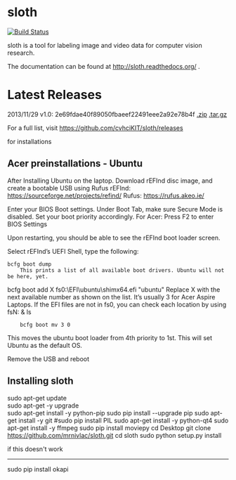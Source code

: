 sloth
=====

[![Build Status](https://travis-ci.org/cvhciKIT/sloth.svg)](https://travis-ci.org/cvhciKIT/sloth)

sloth is a tool for labeling image and video data for computer vision research.

The documentation can be found at http://sloth.readthedocs.org/ .

Latest Releases
===============

2013/11/29 v1.0: 2e69fdae40f89050fbaeef22491eee2a92e78b4f [.zip](https://github.com/cvhciKIT/sloth/archive/v1.0.zip) [.tar.gz](https://github.com/cvhciKIT/sloth/archive/v1.0.tar.gz)

For a full list, visit https://github.com/cvhciKIT/sloth/releases




for installations

Acer preinstallations - Ubuntu
------------------------------

After Installing Ubuntu on the laptop. Download rEFInd disc image, and create a bootable USB using Rufus
rEFInd: https://sourceforge.net/projects/refind/ 
Rufus: https://rufus.akeo.ie/ 

Enter your BIOS Boot settings. Under Boot Tab, make sure Secure Mode is disabled. Set your boot priority accordingly.
For Acer: Press F2 to enter BIOS Settings 

Upon restarting, you should be able to see the rEFInd boot loader screen.



Select rEFInd’s UEFI Shell, type the following:

	bcfg boot dump
		This prints a list of all available boot drivers. Ubuntu will not be here, yet.

bcfg boot add X fs0:\EFI\ubuntu\shimx64.efi "ubuntu"
Replace X with the next available number as shown on the list. It’s usually 3 for Acer Aspire Laptops.
If the EFI files are not in fs0, you can check each location by using fsN: & ls 

		bcfg boot mv 3 0
This moves the ubuntu boot loader from 4th priority to 1st. This will set Ubuntu as the default OS.

Remove the USB and reboot


Installing sloth
-------------------

sudo apt-get update <br>
sudo apt-get -y upgrade <br>
sudo apt-get install -y python-pip
sudo pip install --upgrade pip
sudo apt-get install -y git
#sudo pip install PIL
sudo apt-get install -y python-qt4
sudo apt-get install -y ffmpeg
sudo pip install moviepy
cd Desktop
git clone https://github.com/mrnivlac/sloth.git
cd sloth
sudo python setup.py install

if this doesn't work
_____________________________
sudo pip install okapi

